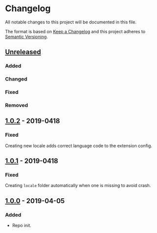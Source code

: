 # Changelog

All notable changes to this project will be documented in this file.

The format is based on [Keep a Changelog](http://keepachangelog.com/) and this project adheres to [Semantic Versioning](http://semver.org/).

## [Unreleased]
### Added
### Changed
### Fixed
### Removed

## [1.0.2] - 2019-0418
### Fixed
Creating new locale adds correct language code to the extension config.

## [1.0.1] - 2019-0418
### Fixed
Creating `locale` folder automatically when one is missing to avoid crash.

## [1.0.0] - 2019-04-05
### Added
- Repo init.


[Unreleased]: https://github.com/shopgate-professional-services/cli-tools/compare/v1.0.1...HEAD
[1.0.0]: https://github.com/shopgate-professional-services/cli-tools/compare/v0.0.1...v1.0.0
[1.0.1]: https://github.com/shopgate-professional-services/cli-tools/compare/v1.0.0...v1.0.1
[1.0.2]: https://github.com/shopgate-professional-services/cli-tools/compare/v1.0.1...v1.0.2
